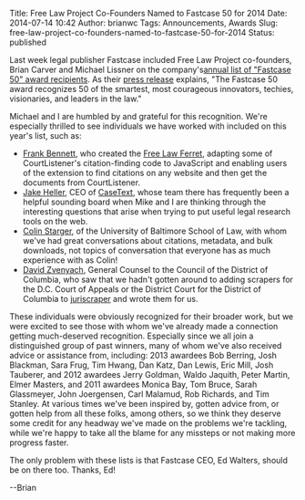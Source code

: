 Title: Free Law Project Co-Founders Named to Fastcase 50 for 2014
Date: 2014-07-14 10:42
Author: brianwc
Tags: Announcements, Awards
Slug: free-law-project-co-founders-named-to-fastcase-50-for-2014
Status: published

Last week legal publisher Fastcase included Free Law Project
co-founders, Brian Carver and Michael Lissner on the company's[annual
list of "Fastcase 50" award
recipients](http://www.fastcase.com/fastcase50-winners-2014). As their
[press
release](http://www.fastcase.com/fastcase-announces-2014-%e2%80%9cfastcase-50%e2%80%9d-award-winners/)
explains, "The Fastcase 50 award recognizes 50 of the smartest, most
courageous innovators, techies, visionaries, and leaders in the law."

Michael and I are humbled by and grateful for this recognition. We're
especially thrilled to see individuals we have worked with included on
this year's list, such as:

-   [Frank Bennett](https://twitter.com/fgbjr), who created the [Free
    Law
    Ferret](http://citationstylist.org/2013/08/20/free-law-ferret-document-to-cited-cases-in-a-click/),
    adapting some of CourtListener's citation-finding code to JavaScript
    and enabling users of the extension to find citations on any website
    and then get the documents from CourtListener.
-   [Jake Heller](https://twitter.com/casetext), CEO of
    [CaseText](http://casetext.com), whose team there has frequently
    been a helpful sounding board when Mike and I are thinking through
    the interesting questions that arise when trying to put useful legal
    research tools on the web.
-   [Colin Starger](https://twitter.com/colinstarger), of the University
    of Baltimore School of Law, with whom we've had great conversations
    about citations, metadata, and bulk downloads, not topics of
    conversation that everyone has as much experience with as Colin!
-   [David Zvenyach](https://twitter.com/vdavez), General Counsel to the
    Council of the District of Columbia, who saw that we hadn't gotten
    around to adding scrapers for the D.C. Court of Appeals or the
    District Court for the District of Columbia to
    [juriscraper](http://bitbucket.org/mlissner/juriscraper/) and wrote
    them for us.

These individuals were obviously recognized for their broader work, but
we were excited to see those with whom we've already made a connection
getting much-deserved recognition. Especially since we all join a
distinguished group of past winners, many of whom we've also received
advice or assistance from, including: 2013 awardees Bob Berring, Josh
Blackman, Sara Frug, Tim Hwang, Dan Katz, Dan Lewis, Eric Mill, Josh
Tauberer, and 2012 awardees Jerry Goldman, Waldo Jaquith, Peter Martin,
Elmer Masters, and 2011 awardees Monica Bay, Tom Bruce, Sarah
Glassmeyer, John Joergensen, Carl Malamud, Rob Richards, and Tim
Stanley. At various times we've been inspired by, gotten advice from, or
gotten help from all these folks, among others, so we think they deserve
some credit for any headway we've made on the problems we're tackling,
while we're happy to take all the blame for any missteps or not making
more progress faster.

The only problem with these lists is that Fastcase CEO, Ed Walters,
should be on there too. Thanks, Ed!

--Brian

